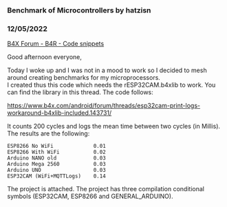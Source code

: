 ### Benchmark of Microcontrollers by hatzisn
### 12/05/2022
[B4X Forum - B4R - Code snippets](https://www.b4x.com/android/forum/threads/144624/)

Good afternoon everyone,  
  
Today I woke up and I was not in a mood to work so I decided to mesh around creating benchmarks for my microprocessors.  
I created thus this code which needs the rESP32CAM.b4xlib to work. You can find the library in this thread. The code follows:  
  
<https://www.b4x.com/android/forum/threads/esp32cam-print-logs-workaround-b4xlib-included.143731/>  
  
It counts 200 cycles and logs the mean time between two cycles (in Millis). The results are the following:  
  

```B4X
ESP8266 No WiFi             0.01  
ESP8266 With WiFi           0.02  
Arduino NANO old            0.03  
Arduino Mega 2560           0.03  
Arduino UNO                 0.03  
ESP32CAM (WiFi+MQTTLogs)    0.14
```

  
  
  
The project is attached. The project has three compilation conditional symbols (ESP32CAM, ESP8266 and GENERAL\_ARDUINO).